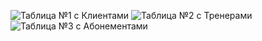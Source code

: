 
![Таблица №1 с Клиентами](https://raw.githubusercontent.com/smirnowa/Fitness_Center/e77655a31120e7004da0dd2aecef4fee690acaa1/photo_2025-06-11_10-09-42.jpg)
![Таблица №2 с Тренерами](https://raw.githubusercontent.com/smirnowa/Fitness_Center/e77655a31120e7004da0dd2aecef4fee690acaa1/photo_2025-06-11_10-09-56.jpg)
![Таблица №3 с Абонементами](https://raw.githubusercontent.com/smirnowa/Fitness_Center/e77655a31120e7004da0dd2aecef4fee690acaa1/photo_2025-06-11_10-10-08(2).jpg)
